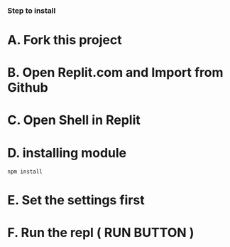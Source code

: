 ### Step to install
# A. Fork this project
# B. Open Replit.com and Import from Github
# C. Open Shell in Replit
# D. installing module 
 ```node
npm install
```
# E. Set the settings first
# F. Run the repl ( RUN BUTTON )
